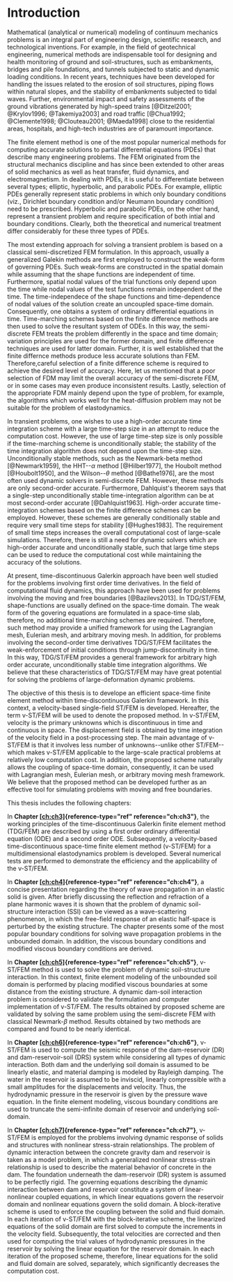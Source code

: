 # Introduction

Mathematical (analytical or numerical) modeling of continuum mechanics
problems is an integral part of engineering design, scientific research,
and technological inventions. For example, in the field of geotechnical
engineering, numerical methods are indispensable tool for designing and
health monitoring of ground and soil-structures, such as embankments,
bridges and pile foundations, and tunnels subjected to static and
dynamic loading conditions. In recent years, techniques have been
developed for handling the issues related to the erosion of soil
structures, piping flows within natural slopes, and the stability of
embankments subjected to tidal waves. Further, environmental impact and
safety assessments of the ground vibrations generated by high-speed
trains [@Ditzel2001; @Krylov1996; @Takemiya2003] and road traffic
[@Chua1992; @Clemente1998; @Clouteau2001; @Maeda1998] close to the
residential areas, hospitals, and high-tech industries are of paramount
importance.

The finite element method is one of the most popular numerical methods
for computing accurate solutions to partial differential equations
(PDEs) that describe many engineering problems. The FEM originated from
the structural mechanics discipline and has since been extended to other
areas of solid mechanics as well as heat transfer, fluid dynamics, and
electromagnetism. In dealing with PDEs, it is useful to differentiate
between several types; elliptic, hyperbolic, and parabolic PDEs. For
example, elliptic PDEs generally represent static problems in which only
boundary conditions (viz., Dirichlet boundary condition and/or Neumann
boundary condition) need to be prescribed. Hyperbolic and parabolic
PDEs, on the other hand, represent a transient problem and require
specification of both intial and boundary conditions. Clearly, both the
theoretical and numerical treatment differ considerably for these three
types of PDEs.

The most extending approach for solving a transient problem is based on
a classical semi-discretized FEM formulation. In this approach, usually
a generalized Galekin methods are first employed to construct the
weak-form of governing PDEs. Such weak-forms are constructed in the
spatial domain while assuming that the shape functions are independent
of time. Furthermore, spatial nodal values of the trial functions only
depend upon the time while nodal values of the test functions remain
independent of the time. The time-independece of the shape functions and
time-dependence of nodal values of the solution create an uncoupled
space-time domain. Consequently, one obtains a system of ordinary
differential equations in time. Time-marching schemes based on the
finite difference methods are then used to solve the resultant system of
ODEs. In this way, the semi-discrete FEM treats the problem differently
in the space and time domain; variation principles are used for the
former domain, and finite difference techniques are used for latter
domain. Further, it is well established that the finite differnce
methods produce less accurate solutions than FEM. Therefore,careful
selection of a finite difference scheme is required to achieve the
desired level of accuracy. Here, let us mentioned that a poor selection
of FDM may limit the overall accuracy of the semi-discrete FEM, or in
some cases may even produce inconsistent results. Lastly, selection of
the appropriate FDM mainly depend upon the type of problem, for example,
the algorithms which works well for the heat-diffusion problem may not
be suitable for the problem of elastodynamics.

In transient problems, one wishes to use a high-order accurate time
integration scheme with a large time-step size in an attempt to reduce
the computation cost. However, the use of large time-step size is only
possible if the time-marching scheme is unconditionally stable; the
stability of the time integration algorithm does not depend upon the
time-step size. Unconditionally stable methods, such as the Newmark-beta
method [@Newmark1959], the HHT--$\alpha$ method [@Hilber1977], the
Houbolt method [@Houbolt1950], and the Wilson--$\theta$ method
[@Bathe1976], are the most often used dynamic solvers in semi-discrete
FEM. However, these methods are only second-order accurate. Furthermore,
Dahlquist's theorem says that a single-step unconditionally stable
time-integration algorithm can be at most second-order accurate
[@Dahlquist1963]. High-order accurate time-integration schemes based on
the finite difference schemes can be employed. However, these schemes
are generally conditionally stable and require very small time steps for
stability [@Hughes1983]. The requirement of small time steps increases
the overall computational cost of large-scale simulations. Therefore,
there is still a need for dynamic solvers which are high-order accurate
and unconditionally stable, such that large time steps can be used to
reduce the computational cost while maintaining the accuracy of the
solutions.

At present, time-discontinuous Galerkin approach have been well studied
for the problems involving first order time derivatives. In the field of
computational fluid dynamics, this approach have been used for problems
involving the moving and free boundaries [@Bazilevs2013]. In TDG/ST/FEM,
shape-functions are usually defined on the space-time domain. The weak
form of the govering equations are formulated in a space-time slab,
therefore, no additional time-marching schemes are required. Therefore,
such method may provide a unified framework for using the Lagrangian
mesh, Eulerian mesh, and arbitrary moving mesh. In addition, for
problems involving the second-order time derivatives TDG/ST/FEM
facilitates the weak-enforcement of initial conditions through
jump-discontinuity in time. In this way, TDG/ST/FEM provides a general
framework for arbitrary high order accurate, unconditionally stable time
integration algorithms. We believe that these characteristics of
TDG/ST/FEM may have great potential for solving the problems of
large-deformation dynamic problems.

The objective of this thesis is to develope an efficient space-time
finite element method within time-discontinuous Galerkin framework. In
this context, a velocity-based single-field ST/FEM is developed.
Hereafter, the term v-ST/FEM will be used to denote the proposed method.
In v-ST/FEM, velocity is the primary unknowns which is discontinuous in
time and continuous in space. The displacement field is obtained by time
integration of the velocity field in a post-processing step. The main
advantage of v-ST/FEM is that it involves less number of
unknowns--unlike other ST/FEM--which makes v-ST/FEM applicable to the
large-scale practical problems at relatively low computation cost. In
addition, the proposed scheme naturally allows the coupling of
space-time domain, consequently, it can be used with Lagrangian mesh,
Eulerian mesh, or arbitrary moving mesh framework. We believe that the
proposed method can be developed further as an effective tool for
simulating problems with moving and free boundaries.

This thesis includes the following chapters:

In **Chapter [\[ch:ch3\]](#ch:ch3){reference-type="ref"
reference="ch:ch3"}**, the working principles of the time-discontinuous
Galerkin finite element method (TDG/FEM) are described by using a first
order ordinary differential equation (ODE) and a second order ODE.
Subsequently, a velocity-based time-discontinuous space-time finite
element method (v-ST/FEM) for a multidimensional elastodynamics problem
is developed. Several numerical tests are performed to demonstrate the
efficiency and the applicability of the v-ST/FEM.

In **Chapter [\[ch:ch4\]](#ch:ch4){reference-type="ref"
reference="ch:ch4"}**, a concise presentation regarding the theory of
wave propagation in an elastic solid is given. After briefly discussing
the reflection and refraction of a plane harmonic waves it is shown that
the problem of dynamic soil-structure interaction (SSI) can be viewed as
a wave-scattering phenomenon, in which the free-field response of an
elastic half-space is perturbed by the existing structure. The chapter
presents some of the most popular boundary conditions for solving wave
propagation problems in the unbounded domain. In addition, the viscous
boundary conditions and modified viscous boundary conditions are
derived.

In **Chapter [\[ch:ch5\]](#ch:ch5){reference-type="ref"
reference="ch:ch5"}**, v-ST/FEM method is used to solve the problem of
dynamic soil-structure interaction. In this context, finite element
modeling of the unbounded soil domain is performed by placing modified
viscous boundaries at some distance from the existing structure. A
dynamic dam-soil interaction problem is considered to validate the
formulation and computer implementation of v-ST/FEM. The results
obtained by proposed scheme are validated by solving the same problem
using the semi-discrete FEM with classical Newmark-$\beta$ method.
Results obtained by two methods are compared and found to be nearly
identical.

In **Chapter [\[ch:ch6\]](#ch:ch6){reference-type="ref"
reference="ch:ch6"}**, v-ST/FEM is used to compute the seismic response
of the dam-reservoir (DR) and dam-reservoir-soil (DRS) system while
considering all types of dynamic interaction. Both dam and the
underlying soil domain is assumed to be linearly elastic, and material
damping is modeled by Rayleigh damping. The water in the reservoir is
assumed to be inviscid, linearly compressible with a small amplitudes
for the displacements and velocity. Thus, the hydrodynamic pressure in
the reservoir is given by the pressure wave equation. In the finite
element modeling, viscous boundary conditions are used to truncate the
semi-infinite domain of reservoir and underlying soil-domain.

In **Chapter [\[ch:ch7\]](#ch:ch7){reference-type="ref"
reference="ch:ch7"}**, v-ST/FEM is employed for the problems involving
dynamic response of solids and structures with nonlinear stress-strain
relationships. The problem of dynamic interaction between the concrete
gravity dam and reservoir is taken as a model problem, in which a
generalized nonlinear stress-strain relationship is used to describe the
material behavior of concrete in the dam. The foundation underneath the
dam-reservoir (DR) system is assumed to be perfectly rigid. The
governing equations describing the dynamic interaction between dam and
reservoir constitute a system of linear-nonlinear coupled equations, in
which linear equations govern the reservoir domain and nonlinear
equations govern the solid domain. A block-iterative scheme is used to
enforce the coupling between the solid and fluid domain. In each
iteration of v-ST/FEM with the block-iterative scheme, the linearized
equations of the solid domain are first solved to compute the increments
in the velocity field. Subsequently, the total velocities are corrected
and then used for computing the trial values of hydrodynamic pressures
in the reservoir by solving the linear equation for the reservoir
domain. In each iteration of the proposed scheme, therefore, linear
equations for the solid and fluid domain are solved, separately, which
significantly decreases the computation cost.

